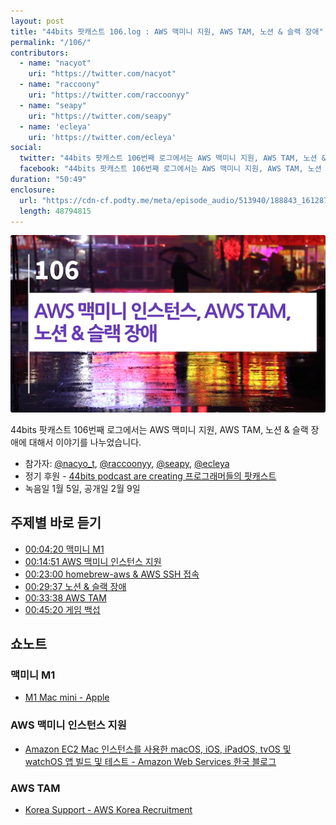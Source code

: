 ```yaml
---
layout: post
title: "44bits 팟캐스트 106.log : AWS 맥미니 지원, AWS TAM, 노션 & 슬랙 장애"
permalink: "/106/"
contributors: 
  - name: "nacyot"
    uri: "https://twitter.com/nacyot"
  - name: "raccoony"
    uri: "https://twitter.com/raccoonyy"
  - name: "seapy"
    uri: "https://twitter.com/seapy"
  - name: 'ecleya'
    uri: 'https://twitter.com/ecleya'
social:
  twitter: "44bits 팟캐스트 106번째 로그에서는 AWS 맥미니 지원, AWS TAM, 노션 & 슬랙 장애에 대해서 이야기를 나누었습니다."
  facebook: "44bits 팟캐스트 106번째 로그에서는 AWS 맥미니 지원, AWS TAM, 노션 & 슬랙 장애에 대해서 이야기를 나누었습니다."
duration: "50:49"
enclosure:
  url: "https://cdn-cf.podty.me/meta/episode_audio/513940/188843_1612873113984.mp3"
  length: 48794815
---
```


![](https://github.com/44bits/stdout.fm/raw/master/_posts/images/44bits-106-log.png)

44bits 팟캐스트 106번째 로그에서는 AWS 맥미니 지원, AWS TAM, 노션 & 슬랙 장애에 대해서 이야기를 나누었습니다.

* 참가자: [@nacyo_t][nac], [@raccoonyy][rac], [@seapy][sea], [@ecleya][ecl]
* 정기 후원 - [44bits podcast are creating 프로그래머들의 팟캐스트](https://www.patreon.com/44bits_podcast)
* 녹음일 1월 5일, 공개일 2월 9일

[nac]: https://twitter.com/nacyo_t
[rac]: https://twitter.com/raccoonyy
[sea]: https://twitter.com/seapy
[ecl]: https://twitter.com/ecleya

## 주제별 바로 듣기
* <a href="#" onclick="jumpPlayer(260.0); return false;">00:04:20 맥미니 M1</a>
* <a href="#" onclick="jumpPlayer(891.0); return false;">00:14:51 AWS 맥미니 인스턴스 지원</a>
* <a href="#" onclick="jumpPlayer(1380.0); return false;">00:23:00 homebrew-aws & AWS SSH 접속</a>
* <a href="#" onclick="jumpPlayer(1777.0); return false;">00:29:37 노션 & 슬랙 장애</a>
* <a href="#" onclick="jumpPlayer(2018.0); return false;">00:33:38 AWS TAM</a>
* <a href="#" onclick="jumpPlayer(2720.0); return false;">00:45:20 게임 백섭</a>


## 쇼노트

### 맥미니 M1

* [M1 Mac mini - Apple](https://www.apple.com/kr/mac-mini/)

### AWS 맥미니 인스턴스 지원

* [Amazon EC2 Mac 인스턴스를 사용한 macOS, iOS, iPadOS, tvOS 및 watchOS 앱 빌드 및 테스트 - Amazon Web Services 한국 블로그](https://aws.amazon.com/ko/blogs/korea/new-use-mac-instances-to-build-test-macos-ios-ipados-tvos-and-watchos-apps/)

### AWS TAM

* [Korea Support - AWS Korea Recruitment](https://aws.amazon.com/ko/careers/support/)
